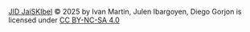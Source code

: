 [JID JaiSKIbel](https://github.com/ivanm06/retoeval2) © 2025 by Ivan Martin, Julen Ibargoyen, Diego Gorjon is licensed under [CC BY-NC-SA 4.0](https://creativecommons.org/licenses/by-nc-sa/4.0/)
